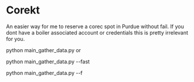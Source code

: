 # Corekt
An easier way for me to reserve a corec spot in Purdue without fail. 
If you dont have a boiler associated account or credentials this is pretty irrelevant for you.


python main_gather_data.py 
or

python main_gather_data.py --fast 


python main_gather_data.py --f
